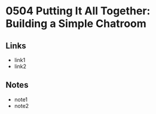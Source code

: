 0504 Putting It All Together: Building a Simple Chatroom
======

Links
------
+ link1
+ link2

Notes
------
+ note1
+ note2
